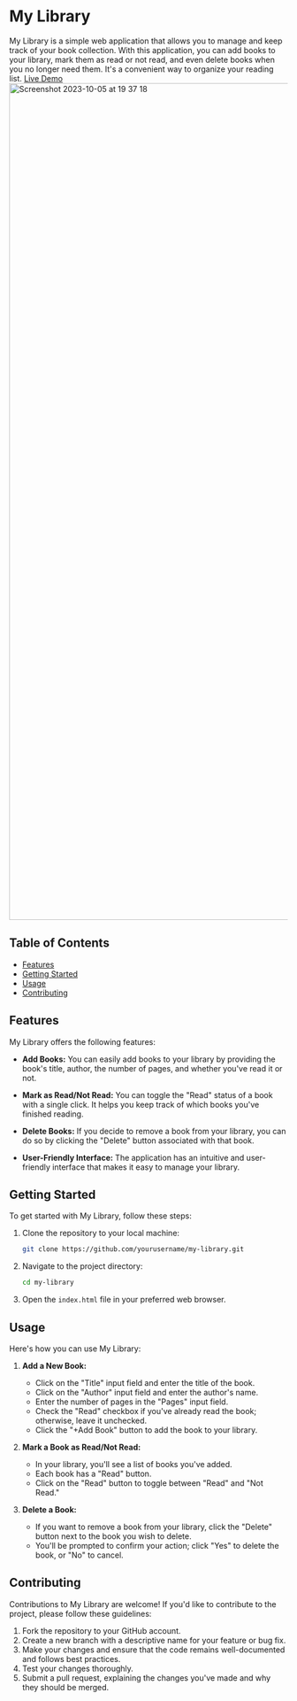 # My Library

My Library is a simple web application that allows you to manage and keep track of your book collection. With this application, you can add books to your library, mark them as read or not read, and even delete books when you no longer need them. It's a convenient way to organize your reading list. [Live Demo](https://mojo213.github.io/library/)
<img width="1512" alt="Screenshot 2023-10-05 at 19 37 18" src="https://github.com/Mojo213/library/assets/104395212/a415e064-c3a1-4246-9395-880a296356c2">

## Table of Contents

- [Features](#features)
- [Getting Started](#getting-started)
- [Usage](#usage)
- [Contributing](#contributing)


## Features

My Library offers the following features:

- **Add Books:** You can easily add books to your library by providing the book's title, author, the number of pages, and whether you've read it or not.

- **Mark as Read/Not Read:** You can toggle the "Read" status of a book with a single click. It helps you keep track of which books you've finished reading.

- **Delete Books:** If you decide to remove a book from your library, you can do so by clicking the "Delete" button associated with that book.

- **User-Friendly Interface:** The application has an intuitive and user-friendly interface that makes it easy to manage your library.

## Getting Started

To get started with My Library, follow these steps:

1. Clone the repository to your local machine:

   ```bash
   git clone https://github.com/yourusername/my-library.git
   ```

2. Navigate to the project directory:

   ```bash
   cd my-library
   ```

3. Open the `index.html` file in your preferred web browser.

## Usage

Here's how you can use My Library:

1. **Add a New Book:**

   - Click on the "Title" input field and enter the title of the book.
   - Click on the "Author" input field and enter the author's name.
   - Enter the number of pages in the "Pages" input field.
   - Check the "Read" checkbox if you've already read the book; otherwise, leave it unchecked.
   - Click the "+Add Book" button to add the book to your library.

2. **Mark a Book as Read/Not Read:**

   - In your library, you'll see a list of books you've added.
   - Each book has a "Read" button.
   - Click on the "Read" button to toggle between "Read" and "Not Read."

3. **Delete a Book:**

   - If you want to remove a book from your library, click the "Delete" button next to the book you wish to delete.
   - You'll be prompted to confirm your action; click "Yes" to delete the book, or "No" to cancel.

## Contributing

Contributions to My Library are welcome! If you'd like to contribute to the project, please follow these guidelines:

1. Fork the repository to your GitHub account.
2. Create a new branch with a descriptive name for your feature or bug fix.
3. Make your changes and ensure that the code remains well-documented and follows best practices.
4. Test your changes thoroughly.
5. Submit a pull request, explaining the changes you've made and why they should be merged.

